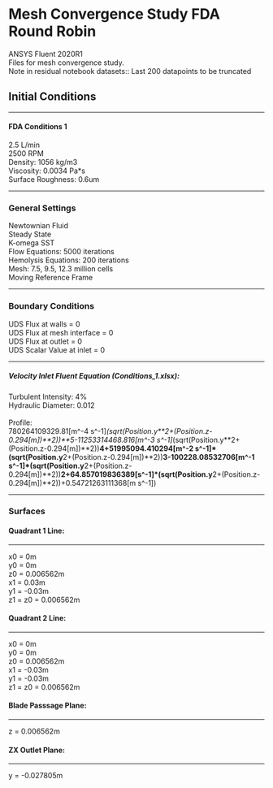 # Mesh Convergence Study FDA Round Robin
 
ANSYS Fluent 2020R1<br>
Files for mesh convergence study. <br>
Note in residual notebook datasets:: Last 200 datapoints to be truncated

## Initial Conditions
***
#### FDA Conditions 1 <br>
2.5 L/min <br>
2500 RPM<br>
Density: 1056 kg/m3<br>
Viscosity: 0.0034 Pa*s<br>
Surface Roughness: 0.6um
***
### General Settings 
Newtownian Fluid<br>
Steady State<br>
K-omega SST <br>
Flow Equations: 5000 iterations <br>
Hemolysis Equations: 200 iterations <br>
Mesh: 7.5, 9.5, 12.3 million cells <br>
Moving Reference Frame <br> 
***
### Boundary Conditions
UDS Flux at walls = 0 <br>
UDS Flux at mesh interface = 0 <br> 
UDS Flux at outlet = 0 <br>
UDS Scalar Value at inlet = 0 <br>
***
##### Velocity Inlet Fluent Equation (Conditions_1.xlsx):<br>
Turbulent Intensity: 4% <br>
Hydraulic Diameter: 0.012 <br> <br>
Profile: <br>
780264109329.81[m^-4 s^-1]*(sqrt(Position.y**2+(Position.z-0.294[m])**2))**5-11253314468.816[m^-3 s^-1]*(sqrt(Position.y**2+(Position.z-0.294[m])**2))**4+51995094.410294[m^-2 s^-1]*(sqrt(Position.y**2+(Position.z-0.294[m])**2))**3-100228.08532706[m^-1 s^-1]*(sqrt(Position.y**2+(Position.z-0.294[m])**2))**2+64.857019836389[s^-1]*(sqrt(Position.y**2+(Position.z-0.294[m])**2))+0.54721263111368[m s^-1]) <br>
***
### Surfaces
#### Quadrant 1 Line:
***
x0 = 0m <br>
y0 = 0m <br>
z0 = 0.006562m <br>
x1 = 0.03m <br>
y1 = -0.03m <br>
z1 = z0 = 0.006562m <br>
#### Quadrant 2 Line:
***
x0 = 0m <br>
y0 = 0m <br>
z0 = 0.006562m <br>
x1 = -0.03m <br>
y1 = -0.03m <br>
z1 = z0 = 0.006562m <br>
#### Blade Passsage Plane:
***
z = 0.006562m
#### ZX Outlet Plane:
***
y = -0.027805m


